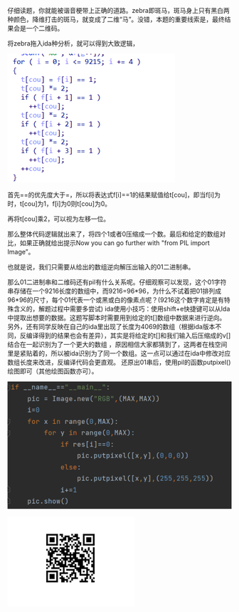 仔细读题，你就能被谐音梗带上正确的道路。zebra即斑马，斑马身上只有黑白两种颜色，降维打击的斑马，就变成了二维“马”。没错，本题的重要线索是，最终结果会是一个二维码。

将zebra拖入ida种分析，就可以得到大致逻辑，

![image-20220515232241312](./image-20220515232241312.png)

首先==的优先度大于=，所以将表达式f[i]==1的结果赋值给t[cou]，即当f[i]为时，t[cou]为1，f[i]为0则t[cou]为0。

再将t[cou]乘2，可以视为左移一位。

那么整体代码逻辑就出来了，将四个1或者0压缩成一个数。最后和给定的数组对比，如果正确就给出提示Now you can go further with \"from PIL import Image”。

也就是说，我们只需要从给出的数组逆向解压出输入的01二进制串。

那么01二进制串和二维码还有pil有什么关系呢。仔细观察可以发现，这个01字符串存储在一个9216长度的数组中，而9216=96\*96，为什么不试着把01排列成96\*96的尺寸，每个01代表一个或黑或白的像素点呢？(9216这个数字肯定是有特殊含义的，解题过程中需要多尝试)
ida使用小技巧：使用shift+e快捷键可以从Ida中提取出想要的数据。这题写脚本时需要用到给定的t[]数组中数据来进行逆向。
另外，还有同学反映在自己的ida里出现了长度为4069的数组（根据ida版本不同，反编译得到的结果也会有差异），其实是将给定的t[]和我们输入后压缩成的v[]结合在一起识别为了一个更大的数组
，原因相信大家都猜到了，这两者在栈空间里是紧贴着的，所以被ida识别为了同一个数组。这一点可以通过在ida中修改对应数组长度来改进，反编译代码会更直观。
还原出01串后，使用pil的函数putpixel()绘图即可（其他绘图函数亦可）。

![image-20220515233332082](./image-20220515233332082.png)

![image-20220515233401246](./image-20220515233401246.png)
